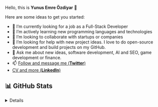 Hello, this is **Yunus Emre Özdiyar** 👋

Here are some ideas to get you started:

- 🔭 I’m currently looking for a job as a Full-Stack Developer
- 🌱 I’m actively learning new programming languages and technologies
- 👯 I’m looking to collaborate with startups or companies
- 🤔 I’m looking for help with new project ideas. I love to do open-source development and build projects on my GitHub. 
- 💬 Ask me about new ideas, software development, AI and SEO, game development or finance. 
- 📫 [Follow and message me (**Twitter**)](https://twitter.com/emreozdiyar)
-    [CV and more (**LinkedIn**)](https://linkedin.com/in/yunusemreozdiyar)

## 📊 GitHub Stats

<details>

![Anurag's GitHub stats](https://github-readme-stats.vercel.app/api?username=incendies&show_icons=true&theme=radical)

</details>
